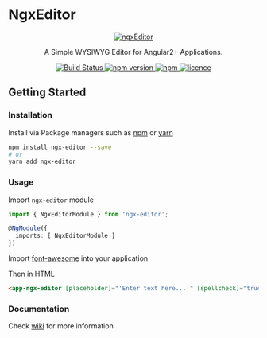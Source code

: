# NgxEditor

<p align="center">
  <a href="https://github.com/Sibiraj-S/ngx-editor">
   <img src="https://raw.githubusercontent.com/Sibiraj-S/ngx-editor/master/src/assets/icons/ngx-editor.png" alt="ngxEditor">
  </a>
</p>
<p align="center">A Simple WYSIWYG Editor for Angular2+ Applications.</p>
<p align="center">
  <a href="https://travis-ci.org/Sibiraj-S/ngx-editor">
    <img alt="Build Status" src="https://travis-ci.org/Sibiraj-S/ngx-editor.svg?branch=master">
  </a>
  <a href="https://www.npmjs.com/package/ngx-editor">
    <img alt="npm version" src="https://img.shields.io/npm/v/ngx-editor.svg">
  </a>
  <a href="https://www.npmjs.com/package/ngx-editor">
    <img alt="npm" src="https://img.shields.io/npm/dm/ngx-editor.svg">
  </a>
  <a href="https://github.com/Sibiraj-S/ngx-editor/blob/master/LICENSE">
    <img alt="licence" src="https://img.shields.io/npm/l/ngx-editor.svg">
  </a>
</p>

## Getting Started

### Installation

Install via Package managers such as [npm][npm] or [yarn][yarn]

```bash
npm install ngx-editor --save
# or
yarn add ngx-editor
```

### Usage

Import `ngx-editor` module

```typescript
import { NgxEditorModule } from 'ngx-editor';

@NgModule({
  imports: [ NgxEditorModule ]
})
```

Import [font-awesome](https://github.com/FortAwesome/Font-Awesome) into your application

Then in HTML

```html
<app-ngx-editor [placeholder]="'Enter text here...'" [spellcheck]="true" [(html)]="htmlContent"></app-ngx-editor>
```

### Documentation
Check [wiki][wiki] for more information 

[npm]: https://www.npmjs.com/
[yarn]: https://yarnpkg.com/lang/en/
[github]: https://sibiraj-s.github.io/
[wiki]:https://github.com/Sibiraj-S/ngx-editor/wiki/ngxEditor
